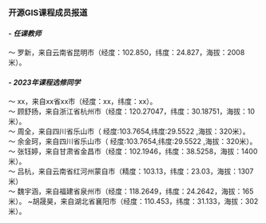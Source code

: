 ### **开源GIS课程成员报道**
#### - **_任课教师_**
～ 罗新，来自云南省昆明市（经度：102.850，纬度：24.827，海拔：2008米）。
#### - **_2023年课程选修同学_**
～ xx，来自xx省xx市（经度：xx，纬度：xx）。    
～ 顾舒扬，来自浙江省杭州市（经度：120.27047，纬度：30.18751，海拔：10米）。       
～ 周全，来自四川省乐山市（ 经度:103.7654,纬度:29.5522 ,海拔：320米）。   
～ 余金珂，来自四川省乐山市（ 经度:103.7654,纬度:29.5522 ,海拔：320米）。   
～ 张钰婷，来自甘肃省金昌市（经度：102.1946，纬度：38.5258，海拔：1400米）。  
～ 吕杭，来自云南省红河州蒙自市（精度：103.13，纬度：23.03，海拔：1307米）     
～ 魏宇涵，来自福建省泉州市（经度：118.2649，纬度：24.2642，海拔：165米）。
~胡晟昊，来自湖北省襄阳市（经度：110.453，纬度：31.133，海拔：302米）。
